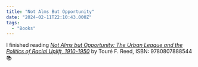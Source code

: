 ```yaml
---
title: "Not Alms But Opportunity"
date: "2024-02-11T22:10:43.000Z"
tags: 
  - "Books"
---
```


I finished reading _[Not Alms but Opportunity: The Urban League and the Politics of Racial Uplift, 1910-1950](https://micro.blog/books/9780807888544)_ by Touré F. Reed, ISBN: 9780807888544 📚

